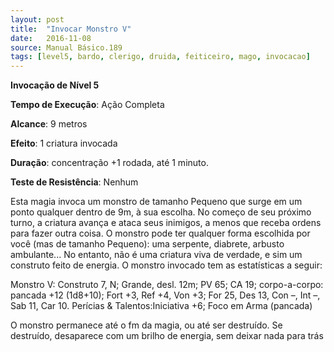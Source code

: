 ```yaml
---
layout: post
title:  "Invocar Monstro V"
date:   2016-11-08
source: Manual Básico.189
tags: [level5, bardo, clerigo, druida, feiticeiro, mago, invocacao]
---
```


**Invocação de Nível 5**

**Tempo de Execução**: Ação Completa

**Alcance**: 9 metros

**Efeito**: 1 criatura invocada

**Duração**: concentração +1 rodada, até 1 minuto.

**Teste de Resistência**: Nenhum

Esta magia invoca um monstro de tamanho Pequeno que surge em um ponto qualquer dentro de 9m, à sua escolha. No começo de seu próximo turno, a criatura
avança e ataca seus inimigos, a menos que receba ordens para fazer outra coisa.
O monstro pode ter qualquer forma escolhida por você (mas de tamanho Pequeno): uma serpente, diabrete, arbusto ambulante... No entanto, não é uma criatura viva de verdade, e sim um construto feito de energia. O monstro invocado tem as estatísticas a seguir:

Monstro V: Construto 7, N; Grande, desl. 12m; PV 65; CA 19; 
corpo-a-corpo: pancada +12 (1d8+10); 
Fort +3, Ref +4, Von +3; 
For 25, Des 13, Con –, Int –, Sab 11, Car 10. Perícias & Talentos:Iniciativa +6; Foco em Arma (pancada)

O monstro permanece até o fm da magia, ou até ser destruído. Se destruído, desaparece com um brilho de energia, sem deixar nada para trás
